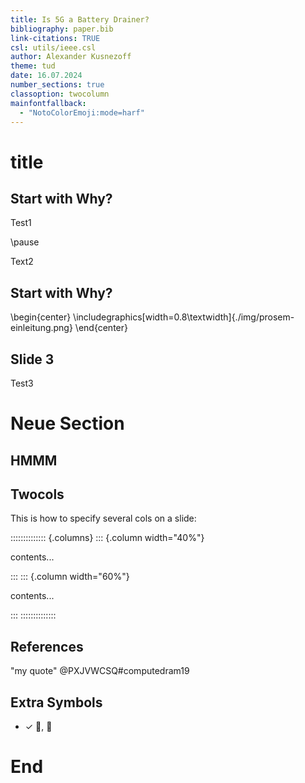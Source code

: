 ```yaml
---
title: Is 5G a Battery Drainer?
bibliography: paper.bib
link-citations: TRUE
csl: utils/ieee.csl
author: Alexander Kusnezoff
theme: tud
date: 16.07.2024
number_sections: true
classoption: twocolumn
mainfontfallback:
  - "NotoColorEmoji:mode=harf"
---
```


# title

## Start with Why?

Test1

\pause <!--show following text only on next slide-->

Text2

## Start with Why?

\begin{center}
\includegraphics[width=0.8\textwidth]{./img/prosem-einleitung.png}
\end{center}

## Slide 3


Test3


# Neue Section

## HMMM

## Twocols

This is how to specify several cols on a slide:

<!-- see [StackOverflowI](https://stackoverflow.com/a/34809186) for twocol-layout -->

:::::::::::::: {.columns}
::: {.column width="40%"}

contents...

:::
::: {.column width="60%"}

contents...

:::
::::::::::::::

## References

"my quote" @PXJVWCSQ#computedram19 <!--Chap1-->

## Extra Symbols

- ✓ 🧠, 📙

# End

<!-- --- -->
<!-- refs: | -->
<!--    ::: {#refs} -->
<!--    ::: -->
<!-- ... -->


